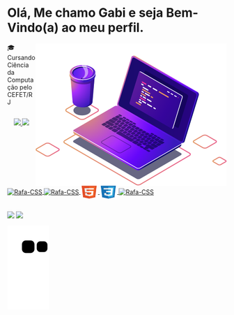 # Olá, Me chamo Gabi e seja Bem-Vindo(a) ao meu perfil.

 <tr>
  <td><img align="right" src="img/pc.png" ></td>
 </tr>

<p>
🎓 Cursando Ciência da Computação pelo CEFET/RJ
</p>

 ##

<div align="center">
  <a href="https://github.com/Gabrielasl18">
  <img height="180em" src="https://github-readme-stats.vercel.app/api?username=gabrielasl18&show_icons=true&theme=tokyonight&include_all_commits=true&count_private=true"/>
  <img height="180em" src="https://github-readme-stats.vercel.app/api/top-langs/?username=gabrielasl18&layout=compact&langs_count=7&theme=tokyonight"/>
</div>
<div style="display: inline_block"><br>
  <img align="center" alt="Rafa-CSS" height="30" width="40" src="https://cdn.jsdelivr.net/gh/devicons/devicon/icons/java/java-original.svg" />
  <img align="center" alt="Rafa-CSS" height="30" width="40" src="https://cdn.jsdelivr.net/gh/devicons/devicon/icons/cplusplus/cplusplus-original.svg" />
  <img align="center" alt="Rafa-HTML" height="30" width="40"src="https://raw.githubusercontent.com/devicons/devicon/master/icons/html5/html5-original.svg">
  <img align="center" alt="Rafa-CSS" height="30" width="40" src="https://raw.githubusercontent.com/devicons/devicon/master/icons/css3/css3-original.svg">
  <img align="center" alt="Rafa-CSS" height="30" width="40" src="https://cdn.jsdelivr.net/gh/devicons/devicon/icons/c/c-original.svg" /> 
</div>

 ##
 
<div>
 <a href="https://instagram.com/gabrielasl17" target="_blank"><img src="https://img.shields.io/badge/-Instagram-%23E4405F?style=for-the-badge&logo=instagram&logoColor=white" target="_blank"></a>
 <a href="https://www.linkedin.com/in/gabriela-l-aa95961b4" target="_blank"><img src="https://img.shields.io/badge/-LinkedIn-%230077B5?style=for-the-badge&logo=linkedin&logoColor=white" target="_blank"></a> 
</div>

  ![Snake animation](https://github.com/Gabrielasl18/Gabrielasl18/blob/output/github-contribution-grid-snake.svg)
